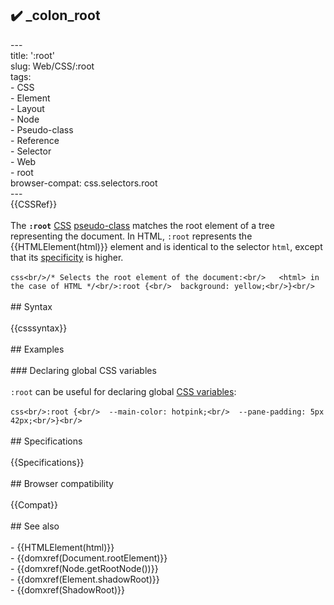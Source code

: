 ## ✔️ _colon_root 
 ---<br/>title: ':root'<br/>slug: Web/CSS/:root<br/>tags:<br/>  - CSS<br/>  - Element<br/>  - Layout<br/>  - Node<br/>  - Pseudo-class<br/>  - Reference<br/>  - Selector<br/>  - Web<br/>  - root<br/>browser-compat: css.selectors.root<br/>---<br/>{{CSSRef}}<br/><br/>The **`:root`** [CSS](/en-US/docs/Web/CSS) [pseudo-class](/en-US/docs/Web/CSS/Pseudo-classes) matches the root element of a tree representing the document. In HTML, `:root` represents the {{HTMLElement(html)}} element and is identical to the selector `html`, except that its [specificity](/en-US/docs/Web/CSS/Specificity) is higher.<br/><br/>```css<br/>/* Selects the root element of the document:<br/>   <html> in the case of HTML */<br/>:root {<br/>  background: yellow;<br/>}<br/>```<br/><br/>## Syntax<br/><br/>{{csssyntax}}<br/><br/>## Examples<br/><br/>### Declaring global CSS variables<br/><br/>`:root` can be useful for declaring global [CSS variables](/en-US/docs/Web/CSS/Using_CSS_custom_properties):<br/><br/>```css<br/>:root {<br/>  --main-color: hotpink;<br/>  --pane-padding: 5px 42px;<br/>}<br/>```<br/><br/>## Specifications<br/><br/>{{Specifications}}<br/><br/>## Browser compatibility<br/><br/>{{Compat}}<br/><br/>## See also<br/><br/>- {{HTMLElement(html)}}<br/>- {{domxref(Document.rootElement)}}<br/>- {{domxref(Node.getRootNode())}}<br/>- {{domxref(Element.shadowRoot)}}<br/>- {{domxref(ShadowRoot)}}<br/>
